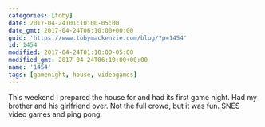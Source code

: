 ```yaml
---
categories: [toby]
date: 2017-04-24T01:10:00-05:00
date_gmt: 2017-04-24T06:10:00+00:00
guid: 'https://www.tobymackenzie.com/blog/?p=1454'
id: 1454
modified: 2017-04-24T01:10:00-05:00
modified_gmt: 2017-04-24T06:10:00+00:00
name: '1454'
tags: [gamenight, house, videogames]
---
```


This weekend I prepared the house for and had its first game night.<!--more-->  Had my brother and his girlfriend over.  Not the full crowd, but it was fun.  SNES video games and ping pong.
